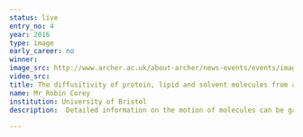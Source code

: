 ```yaml
---
status: live
entry_no: 4
year: 2016
type: image 
early_career: no 
winner: 
image_src: http://www.archer.ac.uk/about-archer/news-events/events/image-comp/gallery-2016/04_Entry_800.jpg
video_src: 
title: The diffusitivity of protein, lipid and solvent molecules from a simulation with periodicity removed.
name: Mr Robin Corey
institution: University of Bristol
description:  Detailed information on the motion of molecules can be gathered using molecular dynamics (MD) simulation. Using  a "coarse-grained" force field, we have modelled a protein-lipid membrane system to map interaction sites between  our target protein and a specific membrane lipid, furthering our understanding of this fundamental protein system.<br /> MD simulations are generally built using boxes with periodic boundaries, meaning there are infinite boxes in all  directions. Usually, the data is processed so that molecules leaving the box on one side re-enter on the other. I have  removed this to chart the total movement of each molecule over ~10 microseconds. In the image, the diffusivity of white  water molecules, red and blue ions, purple lipids and orange protein are shown in relation to the original MD box (yellow).  The restricted diffusion of the solvent, caused by the lipid membrane, creates a galaxy-like effect.
  
---
```

